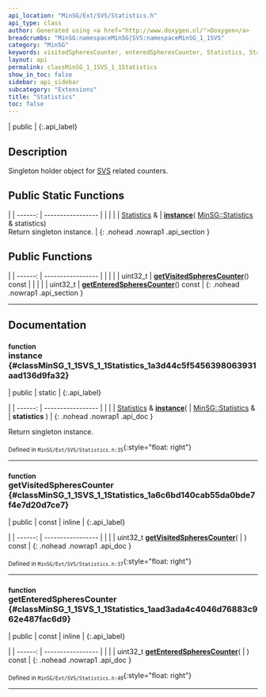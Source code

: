 ```yaml
---
api_location: "MinSG/Ext/SVS/Statistics.h"
api_type: class
author: Generated using <a href="http://www.doxygen.nl/">Doxygen</a>
breadcrumbs: "MinSG:namespaceMinSG|SVS:namespaceMinSG_1_1SVS"
category: "MinSG"
keywords: visitedSpheresCounter, enteredSpheresCounter, Statistics, Statistics, Statistics, instance, getVisitedSpheresCounter, getEnteredSpheresCounter
layout: api
permalink: classMinSG_1_1SVS_1_1Statistics
show_in_toc: false
sidebar: api_sidebar
subcategory: "Extensions"
title: "Statistics"
toc: false
---
```


| public |
{:.api_label}

## Description

Singleton holder object for [SVS](namespaceMinSG_1_1SVS) related counters.



## Public Static Functions

|
| ------: | ----------------- |
|  | |
| [Statistics](classMinSG_1_1SVS_1_1Statistics) & | **[instance](#classMinSG_1_1SVS_1_1Statistics_1a3d44c5f5456398063931aad136d9fa32)**( [MinSG::Statistics](classMinSG_1_1Statistics) & statistics) <br/> Return singleton instance. |
{: .nohead .nowrap1 .api_section }


## Public Functions

|
| ------: | ----------------- |
|  | |
| uint32_t | **[getVisitedSpheresCounter](#classMinSG_1_1SVS_1_1Statistics_1a6c6bd140cab55da0bde7f4e7d20d7ce7)**() const |
|  | |
| uint32_t | **[getEnteredSpheresCounter](#classMinSG_1_1SVS_1_1Statistics_1aad3ada4c4046d76883c962e487fac6d9)**() const |
{: .nohead .nowrap1 .api_section }


-------------------------------------------------------------------

## Documentation

### <small>function</small><br/> instance {#classMinSG_1_1SVS_1_1Statistics_1a3d44c5f5456398063931aad136d9fa32}

| public | static |
{:.api_label}

|
| ------: | ----------------- |
|  |
| [Statistics](classMinSG_1_1SVS_1_1Statistics) & **[instance](#classMinSG_1_1SVS_1_1Statistics_1a3d44c5f5456398063931aad136d9fa32)**( |  [MinSG::Statistics](classMinSG_1_1Statistics) & | **statistics** ) |
{: .nohead .nowrap1 .api_doc }

Return singleton instance.





<sub>Defined in `MinSG/Ext/SVS/Statistics.h:35`</sub>{:style="float: right"}

-------------------------------------------------------------------

### <small>function</small><br/> getVisitedSpheresCounter {#classMinSG_1_1SVS_1_1Statistics_1a6c6bd140cab55da0bde7f4e7d20d7ce7}

| public | const | inline |
{:.api_label}

|
| ------: | ----------------- |
|  |
| uint32_t **[getVisitedSpheresCounter](#classMinSG_1_1SVS_1_1Statistics_1a6c6bd140cab55da0bde7f4e7d20d7ce7)**( |  ) const |
{: .nohead .nowrap1 .api_doc }





<sub>Defined in `MinSG/Ext/SVS/Statistics.h:37`</sub>{:style="float: right"}

-------------------------------------------------------------------

### <small>function</small><br/> getEnteredSpheresCounter {#classMinSG_1_1SVS_1_1Statistics_1aad3ada4c4046d76883c962e487fac6d9}

| public | const | inline |
{:.api_label}

|
| ------: | ----------------- |
|  |
| uint32_t **[getEnteredSpheresCounter](#classMinSG_1_1SVS_1_1Statistics_1aad3ada4c4046d76883c962e487fac6d9)**( |  ) const |
{: .nohead .nowrap1 .api_doc }





<sub>Defined in `MinSG/Ext/SVS/Statistics.h:40`</sub>{:style="float: right"}

-------------------------------------------------------------------

